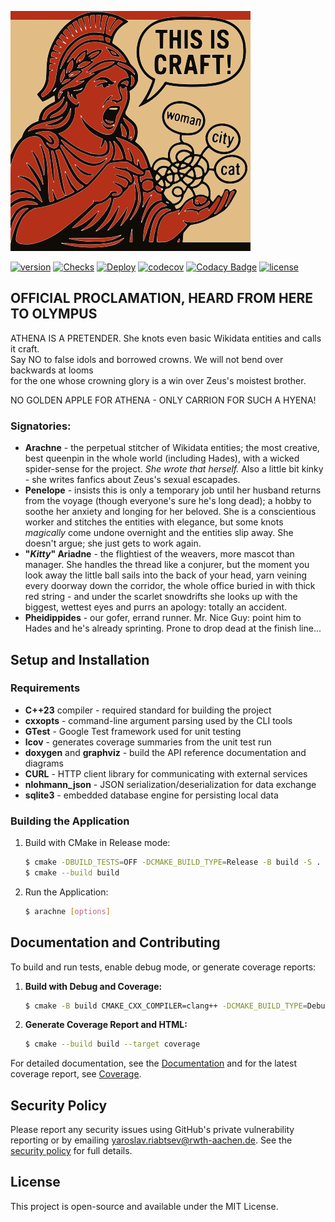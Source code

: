 ![yelling Logo](assets/og-arachne.svg)

[![version](https://img.shields.io/github/v/release/ninjaro/arachne?include_prereleases)](https://github.com/ninjaro/arachne/releases/latest)
[![Checks](https://github.com/ninjaro/arachne/actions/workflows/tests.yml/badge.svg)](https://github.com/ninjaro/arachne/actions/workflows/tests.yml)
[![Deploy](https://github.com/ninjaro/arachne/actions/workflows/html.yml/badge.svg)](https://github.com/ninjaro/arachne/actions/workflows/html.yml)
[![codecov](https://codecov.io/gh/ninjaro/arachne/graph/badge.svg?token=TRWFFRPDMO)](https://codecov.io/gh/ninjaro/arachne)
[![Codacy Badge](https://app.codacy.com/project/badge/Grade/bfbea7685e154a2ab670d75ffe4f3509)](https://app.codacy.com/gh/ninjaro/arachne/dashboard?utm_source=gh&utm_medium=referral&utm_content=&utm_campaign=Badge_grade)
[![license](https://img.shields.io/github/license/ninjaro/arachne?color=e6e6e6)](https://github.com/ninjaro/arachne/blob/master/license)

## OFFICIAL PROCLAMATION, HEARD FROM HERE TO OLYMPUS

ATHENA IS A PRETENDER. She knots even basic Wikidata entities and calls it craft.  
Say NO to false idols and borrowed crowns. We will not bend over backwards at looms  
for the one whose crowning glory is a win over Zeus's moistest brother.

NO GOLDEN APPLE FOR ATHENA - ONLY CARRION FOR SUCH A HYENA!

### Signatories:

* **Arachne** - the perpetual stitcher of Wikidata entities; the most creative,
  best queenpin in the whole world (including Hades), with a wicked spider-sense for the project.
  *She wrote that herself.* Also a little bit kinky - she writes fanfics about Zeus's sexual escapades.
* **Penelope** - insists this is only a temporary job until her husband returns from the voyage
  (though everyone's sure he's long dead); a hobby to soothe her anxiety and longing for her beloved.
  She is a conscientious worker and stitches the entities with elegance, but some knots *magically* come undone
  overnight and the entities slip away. She doesn't argue; she just gets to work again.
* **"*Kitty*" Ariadne** - the flightiest of the weavers, more mascot than manager. She handles the thread like a
  conjurer, but the moment you look away the little ball sails into the back of your head, yarn veining every doorway
  down the corridor, the whole office buried in with thick red string - and under the scarlet snowdrifts she looks up
  with the biggest, wettest eyes and purrs an apology: totally an accident.
* **Pheidippides** - our gofer, errand runner. Mr. Nice Guy: point him to Hades and he's already sprinting.
  Prone to drop dead at the finish line...

## Setup and Installation

### Requirements

* **C++23** compiler - required standard for building the project
* **cxxopts** - command-line argument parsing used by the CLI tools
* **GTest** - Google Test framework used for unit testing
* **lcov** - generates coverage summaries from the unit test run
* **doxygen** and **graphviz** - build the API reference documentation and diagrams
* **CURL** - HTTP client library for communicating with external services
* **nlohmann_json** - JSON serialization/deserialization for data exchange
* **sqlite3** - embedded database engine for persisting local data

### Building the Application

1. Build with CMake in Release mode:
    ```bash
    $ cmake -DBUILD_TESTS=OFF -DCMAKE_BUILD_TYPE=Release -B build -S .
    $ cmake --build build
    ```
2. Run the Application:
    ```bash
    $ arachne [options]
    ```

## Documentation and Contributing

To build and run tests, enable debug mode, or generate coverage reports:

1. **Build with Debug and Coverage:**
   ```bash
   $ cmake -B build CMAKE_CXX_COMPILER=clang++ -DCMAKE_BUILD_TYPE=Debug -DBUILD_TESTS=ON -DCOVERAGE=ON
   ```
2. **Generate Coverage Report and HTML:**
   ```bash
   $ cmake --build build --target coverage
   ```

For detailed documentation, see the [Documentation](https://ninjaro.github.io/arachne/) and for the latest
coverage report, see [Coverage](https://ninjaro.github.io/arachne/cov/).

## Security Policy

Please report any security issues using GitHub's private vulnerability reporting
or by emailing [yaroslav.riabtsev@rwth-aachen.de](mailto:yaroslav.riabtsev@rwth-aachen.de).
See the [security policy](.github/SECURITY.md) for full details.

## License

This project is open-source and available under the MIT License.